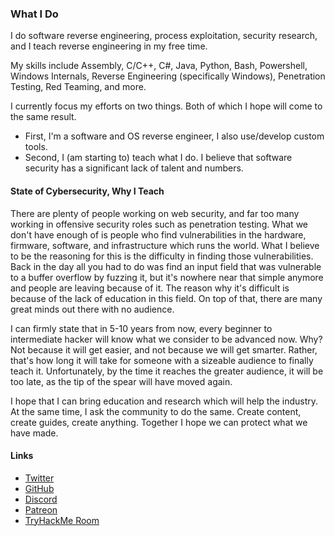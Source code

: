 ### What I Do
I do software reverse engineering, process exploitation, security research, and I teach reverse engineering in my free time.

My skills include Assembly, C/C++, C#, Java, Python, Bash, Powershell, Windows Internals, Reverse Engineering (specifically Windows), Penetration Testing, Red Teaming, and more.

I currently focus my efforts on two things. Both of which I hope will come to the same result.
* First, I'm a software and OS reverse engineer, I also use/develop custom tools. 
* Second, I (am starting to) teach what I do. I believe that software security has a significant lack of talent and numbers. 

#### State of Cybersecurity, Why I Teach
There are plenty of people working on web security, and far too many working in offensive security roles such as penetration testing. What we don't have enough of is people who find vulnerabilities in the hardware, firmware, software, and infrastructure which runs the world. What I believe to be the reasoning for this is the difficulty in finding those vulnerabilities. Back in the day all you had to do was find an input field that was vulnerable to a buffer overflow by fuzzing it, but it's nowhere near that simple anymore and people are leaving because of it. The reason why it's difficult is because of the lack of education in this field. On top of that, there are many great minds out there with no audience.

I can firmly state that in 5-10 years from now, every beginner to intermediate hacker will know what we consider to be advanced now. Why? Not because it will get easier, and not because we will get smarter. Rather, that's how long it will take for someone with a sizeable audience to finally teach it. Unfortunately, by the time it reaches the greater audience, it will be too late, as the tip of the spear will have moved again.

I hope that I can bring education and research which will help the industry. At the same time, I ask the community to do the same. Create content, create guides, create anything. Together I hope we can protect what we have made.

#### Links
* [Twitter](https://twitter.com/0xZ0F)
* [GitHub](https://github.com/0xZ0F)
* [Discord](https://discord.gg/73tkPGv)
* [Patreon](https://www.patreon.com/z0f)
* [TryHackMe Room](https://tryhackme.com/room/win64assembly)
